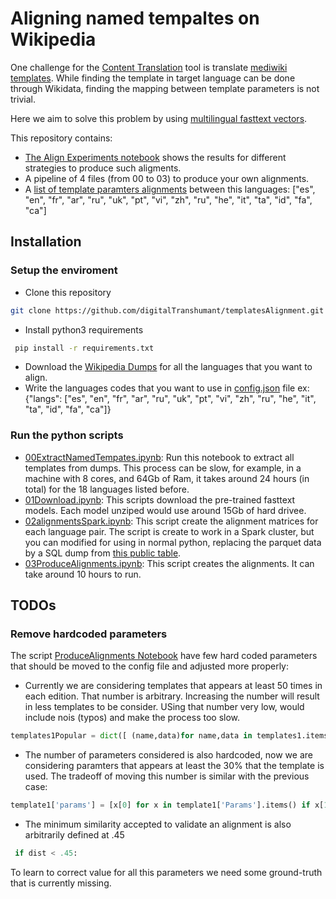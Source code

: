 # Aligning named tempaltes on Wikipedia

One challenge for the [Content Translation](https://en.wikipedia.org/wiki/Wikipedia:Content_translation_tool) tool is translate [mediwiki templates](https://www.mediawiki.org/wiki/Help:Templates). While finding the template in target language can be done through Wikidata, finding the mapping between template parameters is not trivial. 

Here we aim to solve this problem by using [multilingual fasttext vectors](https://github.com/Babylonpartners/fastText_multilingual).

This repository contains:

* [The Align Experiments notebook](Align&#32;Experiments.ipynb) shows the results for different strategies to produce such aligments.
* A pipeline of 4 files (from 00 to 03) to produce your own alignments.
* A [list of template paramters alignments](https://github.com/digitalTranshumant/templatesAlignment/tree/master/templatesAligned) between this languages: ["es", "en", "fr", "ar", "ru", "uk", "pt", "vi", "zh", "ru", "he", "it", "ta", "id", "fa", "ca"]

## Installation 

### Setup the enviroment 
* Clone this repository
```bash
git clone https://github.com/digitalTranshumant/templatesAlignment.git
```
* Install python3 requirements 
```bash
 pip install -r requirements.txt
 ```
* Download the [Wikipedia Dumps](https://dumps.wikimedia.org) for all the languages that you want to align.
* Write the languages codes that you want to use in [config.json](config.json) file ex: {"langs": ["es", "en", "fr", "ar", "ru", "uk", "pt", "vi", "zh", "ru", "he", "it", "ta", "id", "fa", "ca"]}


### Run the python scripts
* [00ExtractNamedTempates.ipynb](00ExtractNamedTempates.ipynb): Run this notebook to extract all templates from dumps. This process can be slow, for example, in a machine with 8 cores, and 64Gb of Ram, it takes around 24 hours (in total) for the 18 languages listed before.
* [01Download.ipynb](01Download&#32;Models.ipynb): This scripts download the pre-trained fasttext models. Each model unziped would use around 15Gb of hard drivee.
* [02alignmentsSpark.ipynb](02alignmentsSpark.ipynb): This script create the alignment matrices for each language pair. The script is create to work in a Spark cluster, but you can modified for using in normal python, replacing the parquet data by a SQL dump from  [this public table](https://www.mediawiki.org/wiki/Wikibase/Schema/wb_items_per_site).
* [03ProduceAlignments.ipynb](03ProduceAlignments.ipynb): This script creates the alignments. It can take around 10 hours to run.

## TODOs

### Remove hardcoded parameters

The script [ProduceAlignments Notebook](03ProduceAlignments.ipynb) have few hard coded parameters that should be moved to the config file and adjusted more properly:
* Currently we are considering templates that appears at least 50 times in each edition. That number is arbitrary. Increasing the number will result in less templates to be consider. USing that number very low, would include nois (typos) and make the process too slow.
```python
templates1Popular = dict([ (name,data)for name,data in templates1.items() if data['Tcount'] >50 ])
```
* The number of parameters considered is also hardcoded, now we are considering paramters that appears at least the 30%  that the template is used. The tradeoff of moving this number is similar with the previous case:
```python
template1['params'] = [x[0] for x in template1['Params'].items() if x[1]/len(template1['Params']) > .3] #appears at least X% of times
```
* The minimum similarity accepted to validate an alignment  is also arbitrarily defined at .45
```python
 if dist < .45:
 ```

To learn to correct value for all this parameters we need some ground-truth that is currently missing. 
